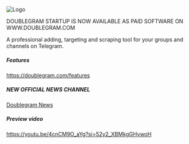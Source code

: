 
![Logo](https://www.doublegram.com/img/github-dblgrm-social.png)

DOUBLEGRAM STARTUP IS NOW AVAILABLE AS PAID SOFTWARE ON WWW.DOUBLEGRAM.COM

A professional adding, targeting and scraping tool for your groups and channels on Telegram.


##### Features

https://doublegram.com/features


##### NEW OFFICIAL NEWS CHANNEL
[Doublegram News](https://t.me/doublegram_news)


##### Preview video
https://youtu.be/4cnCM9O_aYg?si=52y2_XBMkgGHywoH

